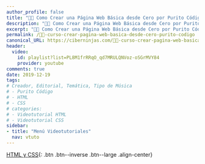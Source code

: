 ```yaml
---
author_profile: false
title: "👨‍🏫 Como Crear una Página Web Básica desde Cero por Purito Código"
description: "👩‍🎨 Como Crear una Página Web Básica desde Cero por Purito Código"
excerpt: "👩‍🎨 Como Crear una Página Web Básica desde Cero por Purito Código"
permalink: /👨‍🏫-curso-crear-pagina-web-basica-desde-cero-purito-codigo
canonical_URL: https://ciberninjas.com/👨‍🏫-curso-crear-pagina-web-basica-desde-cero-purito-codigo
header:
  video:
    id: playlist?list=PL8M1frRRqO_qd7MRULQNVoz-oSGrMVY84
    provider: youtube
comments: true
date: 2019-12-19
tags:
# Creador, Editorial, Temática, Tipo de Música
# - Purito Código
# - HTML
# - CSS
# categories:
# - Videotutorial HTML
# - Videotutorial CSS
sidebar:
- title: "Menú Videotutoriales"
  nav: vtuto
---
```


[<i class="fab fa-html5"></i> HTML y <i class="fab fa-css3-alt"></i> CSS](/cursos-tecnologia/#html--y-css-){: .btn .btn--inverse .btn--large .align-center}